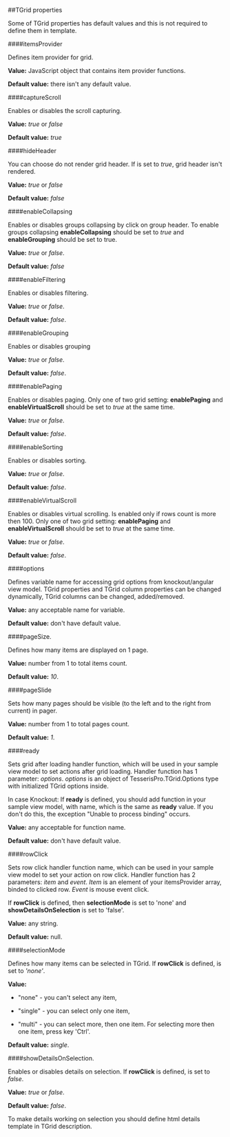 ﻿##TGrid properties

Some of TGrid properties has default values and this is not required to define them in template.


####itemsProvider
    
Defines item provider for grid.

**Value:** JavaScript object that contains item provider functions.

**Default value:** there isn't any default value.


####captureScroll
    
Enables or disables the scroll capturing.

**Value:** *true* or *false*

**Default value:** *true*

####hideHeader

You can choose do not render grid header. If is set to *true*, grid header isn't rendered.

**Value:** *true* or *false*

**Default value:** *false*

####enableCollapsing

Enables or disables groups collapsing by click on group header. 
To enable groups collapsing **enableCollapsing** should be set to *true* and **enableGrouping** should be set to true. 

**Value:** *true* or *false*. 

**Default value:** *false*

####enableFiltering

Enables or disables filtering.

**Value:** *true* or *false*.

**Default value:** *false*.

####enableGrouping

Enables or disables grouping

**Value:** *true* or *false*.

**Default value:** *false*.

####enablePaging

Enables or disables paging. Only one  of two grid setting: **enablePaging** and **enableVirtualScroll** should be set to *true* at the same time.

**Value:** *true* or *false*.

**Default value:** *false*.

####enableSorting

Enables or disables sorting.

**Value:** *true* or *false*.

**Default value:** *false*.

####enableVirtualScroll

Enables or disables virtual scrolling. Is enabled only if rows count is more then 100. 
Only one  of two grid setting: **enablePaging** and **enableVirtualScroll** should be set to *true* at the same time.

**Value:** *true* or *false*.

**Default value:** *false*.

####options

Defines variable name for accessing grid options from knockout/angular view model. TGrid properties and TGrid column properties can be changed dynamically, TGrid columns can be changed, added/removed.

**Value:** any acceptable name for variable.

**Default value:** don't have default value.

####pageSize.

Defines how many items are displayed on 1 page.

**Value:** number from 1 to total items count.

**Default value:** *10*.

####pageSlide

Sets how many pages should be visible (to the left and to the right from current) in pager.

**Value:** number from 1 to  total pages count.

**Default value:** *1*.

####ready

Sets grid after loading handler function, which will be used in your sample view model to set actions after grid loading. Handler function has 1 parameter: *options*. *options* is an object of TesserisPro.TGrid.Options type with initialized TGrid options inside.

In case Knockout: If **ready** is defined, you should add function in your sample view model, with name, which is the same as **ready** value. If you don't do this, the exception "Unable to process binding" occurs. 

**Value:** any acceptable for function name.

**Default value:** don't have default value.

####rowClick

Sets row click handler function name, which can be used in your sample view model to set your action on row click. Handler function has 2 parameters: *item* and *event*. *Item* is an element of your itemsProvider array, binded to clicked row. *Event* is mouse event click.

If **rowClick** is defined, then **selectionMode** is set to 'none' and **showDetailsOnSelection** is set to 'false'.

**Value:** any string.

**Default value:** null.

####selectionMode

Defines how many items can be selected in TGrid. If **rowClick** is defined, is set to  *'none'*.

**Value:**
+ "none" - you can't select any item,
 
+ "single" - you can select only one item, 

+ "multi" - you can select more, then one item. For selecting more then one item, press key 'Ctrl'.

**Default value:** *single*.

####showDetailsOnSelection.

Enables or disables details on selection. If **rowClick** is defined, is set to *false*.

**Value:** *true* or *false*.

**Default value:** *false*.
    
To make details working on selection you should define html details template in TGrid description.

